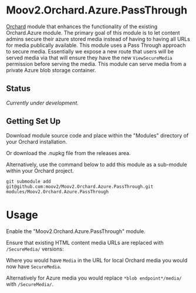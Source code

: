 # Moov2.Orchard.Azure.PassThrough

[Orchard](http://www.orchardproject.net/) module that enhances the functionality of the existing Orchard.Azure module. The primary goal of this module is to let content admins secure their azure stored media instead of having to having all URLs for media publically available. This module uses a Pass Through approach to secure media. Essentially we expose a new route that users will be served media via that will ensure they have the new `ViewSecureMedia` permission before serving the media. This module can serve media from a private Azure blob storage container.

## Status

*Currently under development.*

## Getting Set Up

Download module source code and place within the "Modules" directory of your Orchard installation.

Or download the .nupkg file from the releases area.

Alternatively, use the command below to add this module as a sub-module within your Orchard project.

    git submodule add git@github.com:moov2/Moov2.Orchard.Azure.PassThrough.git modules/Moov2.Orchard.Azure.PassThrough

# Usage

Enable the "Moov2.Orchard.Azure.PassThrough" module.

Ensure that existing HTML content media URLs are replaced with `/SecureMedia/` versions:

Where you would have `Media` in the URL for local Orchard media you would now have `SecureMedia`.

Alternatively for Azure media you would replace `*blob endpoint*/media/` with `/SecureMedia/`.